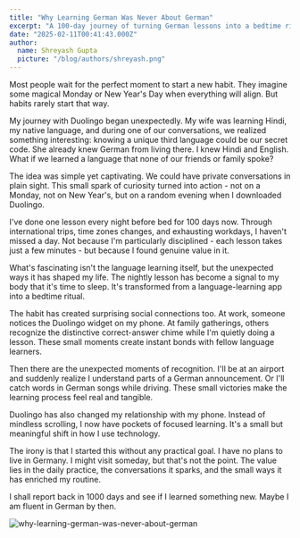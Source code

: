 ```yaml
---
title: "Why Learning German Was Never About German"
excerpt: "A 100-day journey of turning German lessons into a bedtime ritual that sparked unexpected connections and habits."
date: "2025-02-11T00:41:43.000Z"
author:
  name: Shreyash Gupta
  picture: "/blog/authors/shreyash.png"
---
```


Most people wait for the perfect moment to start a new habit. They imagine some magical Monday or New Year's Day when everything will align. But habits rarely start that way.

My journey with Duolingo began unexpectedly. My wife was learning Hindi, my native language, and during one of our conversations, we realized something interesting: knowing a unique third language could be our secret code. She already knew German from living there. I knew Hindi and English. What if we learned a language that none of our friends or family spoke?

The idea was simple yet captivating. We could have private conversations in plain sight. This small spark of curiosity turned into action - not on a Monday, not on New Year's, but on a random evening when I downloaded Duolingo.

I've done one lesson every night before bed for 100 days now. Through international trips, time zones changes, and exhausting workdays, I haven't missed a day. Not because I'm particularly disciplined - each lesson takes just a few minutes - but because I found genuine value in it.

What's fascinating isn't the language learning itself, but the unexpected ways it has shaped my life. The nightly lesson has become a signal to my body that it's time to sleep. It's transformed from a language-learning app into a bedtime ritual.

The habit has created surprising social connections too. At work, someone notices the Duolingo widget on my phone. At family gatherings, others recognize the distinctive correct-answer chime while I'm quietly doing a lesson. These small moments create instant bonds with fellow language learners.

Then there are the unexpected moments of recognition. I'll be at an airport and suddenly realize I understand parts of a German announcement. Or I'll catch words in German songs while driving. These small victories make the learning process feel real and tangible.

Duolingo has also changed my relationship with my phone. Instead of mindless scrolling, I now have pockets of focused learning. It's a small but meaningful shift in how I use technology.

The irony is that I started this without any practical goal. I have no plans to live in Germany. I might visit someday, but that's not the point. The value lies in the daily practice, the conversations it sparks, and the small ways it has enriched my routine.

I shall report back in 1000 days and see if I learned something new. Maybe I am fluent in German by then. 

![why-learning-german-was-never-about-german](/blog/content/why-learning-german-was-never-about-german.png)